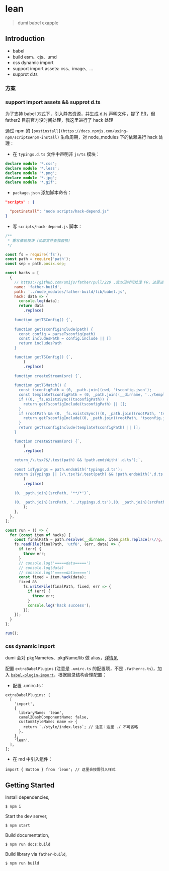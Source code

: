 # lean

> dumi babel exapple

## Introduction

- babel
- build esm、cjs、umd
- css dynamic import
- support import assets: css、image、...
- supprot d.ts

### 方案

### support import assets && supprot d.ts

为了支持 babel 方式下，引入静态资源，并生成 d.ts 声明文件，提了 [PR](https://github.com/umijs/father/pull/220)，但 father2 目前官方没时间处理，我这里进行了 hack 处理

通过 npm 的 `[postinstall](https://docs.npmjs.com/using-npm/scripts#npm-install)` 生命周期，对 node_modules 下的依赖进行 hack 处理：

- 在 `typings.d.ts` 文件中声明非 `js/ts` 模块：

```ts
declare module '*.css';
declare module '*.less';
declare module '*.png';
declare module '*.jpg';
declare module '*.gif';
```

- `package.json` 添加脚本命令：

```json
"scripts" : {

  "postinstall": "node scripts/hack-depend.js"
}
```

- 写 `scripts/hack-depend.js` 脚本：

```js
/**
 * 重写依赖模块（读取文件查找替换）
 */

const fs = require('fs');
const path = require('path');
const sep = path.posix.sep;

const hacks = [
  {
    // https://github.com/umijs/father/pull/220 ,官方没时间处理 PR，这里进行 hack 处理
    name: 'father-build',
    path: '../node_modules/father-build/lib/babel.js',
    hack: data => {
      console.log(data);
      return data
        .replace(
          `
    function getTSConfig() {`,
          `
    function getTsconfigInclude(path) {
      const config = parseTsconfig(path)
      const includesPath = config.include || []
      return includesPath
    }

    function getTSConfig() {`,
        )
        .replace(
          `
    function createStream(src) {`,
          `
    function getTSMatch() {
      const tsconfigPath = (0, _path.join)(cwd, 'tsconfig.json');
      const templateTsconfigPath = (0, _path.join)(__dirname, '../template/tsconfig.json');
      if ((0, _fs.existsSync)(tsconfigPath)) {
        return getTsconfigInclude(tsconfigPath) || [];
      }
      if (rootPath && (0, _fs.existsSync)((0, _path.join)(rootPath, 'tsconfig.json'))) {
        return getTsconfigInclude((0, _path.join)(rootPath, 'tsconfig.json')) || [];
      }
      return getTsconfigInclude(templateTsconfigPath) || [];
    }

    function createStream(src) {`,
        )
        .replace(
          `
    return /\.tsx?$/.test(path) && !path.endsWith('.d.ts');`,
          `
    const isTypings = path.endsWith('typings.d.ts');
    return isTypings || (/\.tsx?$/.test(path) && !path.endsWith('.d.ts'));`,
        )
        .replace(
          `
    (0, _path.join)(srcPath, '**/*')`,
          `
    (0, _path.join)(srcPath, '../typings.d.ts'),(0, _path.join)(srcPath, '../index.d.ts'),(0, _path.join)(srcPath, '../typings/index.d.ts'),(0, _path.join)(srcPath, '**/*'),`,
        );
    },
  },
];

const run = () => {
  for (const item of hacks) {
    const finalPath = path.resolve(__dirname, item.path.replace(/\//g, sep));
    fs.readFile(finalPath, 'utf8', (err, data) => {
      if (err) {
        throw err;
      }
      // console.log('=====data=====')
      // console.log(data)
      // console.log('=====data=====')
      const fixed = item.hack(data);
      fixed &&
        fs.writeFile(finalPath, fixed, err => {
          if (err) {
            throw err;
          }
          console.log('hack success');
        });
    });
  }
};

run();
```

### css dynamic import

dumi 会对 pkgName/es、pkgName/lib 做 alias，[详情见](https://github.com/umijs/dumi/blob/master/packages/preset-dumi/src/plugins/core.ts#L198)

配置 `extraBabelPlugins` (注意是 `.umirc.ts` 的配置项，不是 `.fatherrc.ts`)，加入 [`babel-plugin-import`](https://github.com/ant-design/babel-plugin-import)，根据目录结构合理配置：

- 配置 .umirc.ts：

```tsx
extraBabelPlugins: [
  [
    'import',
    {
      libraryName: 'lean',
      camel2DashComponentName: false,
      customStyleName: name => {
        return `./style/index.less`; // 注意：这里 ./ 不可省略
      },
    },
    'lean',
  ],
];
```

- 在 md 中引入组件：

```tsx
import { Button } from 'lean'; // 这里会按需引入样式
```

## Getting Started

Install dependencies,

```bash
$ npm i
```

Start the dev server,

```bash
$ npm start
```

Build documentation,

```bash
$ npm run docs:build
```

Build library via `father-build`,

```bash
$ npm run build
```
